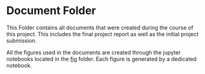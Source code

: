 # Document Folder

This Folder contains all documents that were created during the course of this project. This includes the final project report as well as the initial project submission.

All the figures used in the documents are created through the jupyter notebooks located in the [fig](fig) folder.
Each figure is generated by a dedicated notebook.

